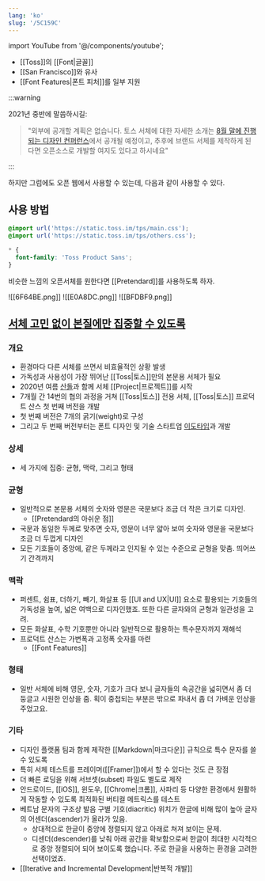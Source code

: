 ```yaml
---
lang: 'ko'
slug: '/5C159C'
---
```


import YouTube from '@/components/youtube';

- [[Toss]]의 [[Font|글꼴]]
- [[San Francisco]]와 유사
- [[Font Features|폰트 피처]]를 일부 지원

:::warning

2021년 중반에 말씀하시길:

> "외부에 공개할 계획은 없습니다. 토스 서체에 대한 자세한 소개는 [8월 말에 진행되는 디자인 컨퍼런스](https://toss.im/simplicity-21)에서 공개될 예정이고, 추후에 브랜드 서체를 제작하게 된다면 오픈소스로 개발할 여지도 있다고 하시네요"

<YouTube id="9R701Rc3rJc"/>

:::

하지만 그럼에도 오픈 웹에서 사용할 수 있는데, 다음과 같이 사용할 수 있다.

## 사용 방법

```css
@import url('https://static.toss.im/tps/main.css');
@import url('https://static.toss.im/tps/others.css');

* {
  font-family: 'Toss Product Sans';
}
```

비슷한 느낌의 오픈서체를 원한다면 [[Pretendard]]를 사용하도록 하자.

![[6F64BE.png]]
![[E0A8DC.png]]
![[BFDBF9.png]]

## [서체 고민 없이 본질에만 집중할 수 있도록](https://blog.toss.im/article/beginning-of-tps)

### 개요

- 환경마다 다른 서체를 쓰면서 비효율적인 상황 발생
- 가독성과 사용성이 가장 뛰어난 [[Toss|토스]]만의 본문용 서체가 필요
- 2020년 여름 [산돌](http://www.sandoll.co.kr/)과 함께 서체 [[Project|프로젝트]]를 시작
- 7개월 간 14번의 협의 과정을 거쳐 [[Toss|토스]] 전용 서체, [[Toss|토스]] 프로덕트 산스 첫 번째 버전을 개발
- 첫 번째 버전은 7개의 굵기(weight)로 구성
- 그리고 두 번째 버전부터는 폰트 디자인 및 기술 스타트업 [이도타입](https://leedotype.com/)과 개발

### 상세

- 세 가지에 집중: 균형, 맥락, 그리고 형태

### 균형

- 일반적으로 본문용 서체의 숫자와 영문은 국문보다 조금 더 작은 크기로 디자인.
  - [[Pretendard의 아쉬운 점]]
- 국문과 동일한 두께로 맞추면 숫자, 영문이 너무 얇아 보여 숫자와 영문을 국문보다 조금 더 두껍게 디자인
- 모든 기호들이 중앙에, 같은 두께라고 인지될 수 있는 수준으로 균형을 맞춤. 띄어쓰기 간격까지

### 맥락

- 퍼센트, 쉼표, 더하기, 빼기, 화살표 등 [[UI and UX|UI]] 요소로 활용되는 기호들의 가독성을 높여, 넓은 여백으로 디자인했죠. 또한 다른 글자와의 균형과 일관성을 고려.
- 모든 화살표, 수학 기호뿐만 아니라 일반적으로 활용하는 특수문자까지 재해석
- 프로덕트 산스는 가변폭과 고정폭 숫자를 마련
  - [[Font Features]]

### 형태

- 일반 서체에 비해 영문, 숫자, 기호가 크다 보니 글자들의 속공간을 넓히면서 좀 더 둥글고 시원한 인상을 줌. 획이 중첩되는 부분은 밖으로 파내서 좀 더 가벼운 인상을 주었고요.

### 기타

- 디자인 플랫폼 팀과 함께 제작한 [[Markdown|마크다운]] 규칙으로 특수 문자를 쓸 수 있도록
- 특히 서체 테스트를 프레이머([[Framer]])에서 할 수 있다는 것도 큰 장점
- 더 빠른 로딩을 위해 서브셋(subset) 파일도 별도로 제작
- 안드로이드, [[iOS]], 윈도우, [[Chrome|크롬]], 사파리 등 다양한 환경에서 원활하게 작동할 수 있도록 최적화된 버티컬 메트릭스를 테스트
- 베트남 문자의 구조상 발음 구별 기호(diacritic) 위치가 한글에 비해 많이 높아 글자의 어센더(ascender)가 올라가 있음.
  - 상대적으로 한글이 중앙에 정렬되지 않고 아래로 쳐져 보이는 문제.
  - 디센더(descender)를 낮춰 아래 공간을 확보함으로써 한글이 최대한 시각적으로 중앙 정렬되어 되어 보이도록 했습니다. 주로 한글을 사용하는 환경을 고려한 선택이었죠.
- [[Iterative and Incremental Development|반복적 개발]]
